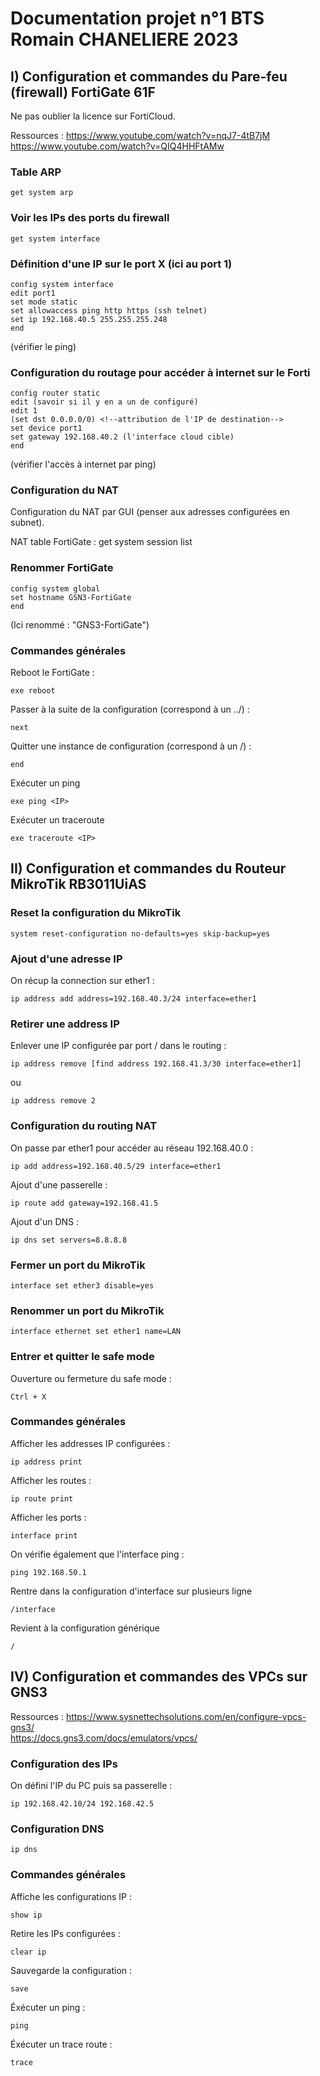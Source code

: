 # Documentation projet n°1 BTS Romain CHANELIERE 2023

## I) Configuration et commandes du Pare-feu (firewall) FortiGate 61F
Ne pas oublier la licence sur FortiCloud.

Ressources :
https://www.youtube.com/watch?v=nqJ7-4tB7jM   
https://www.youtube.com/watch?v=QIQ4HHFtAMw

### Table ARP
    get system arp

### Voir les IPs des ports du firewall
    get system interface

### Définition d'une IP sur le port X (ici au port 1)
    config system interface
    edit port1
    set mode static
    set allowaccess ping http https (ssh telnet)
    set ip 192.168.40.5 255.255.255.248
    end
(vérifier le ping)
### Configuration du routage pour accéder à internet sur le Forti
    config router static
    edit (savoir si il y en a un de configuré)
    edit 1
    (set dst 0.0.0.0/0) <!--attribution de l'IP de destination-->
    set device port1
    set gateway 192.168.40.2 (l'interface cloud cible)
    end
(vérifier l'accès à internet par ping)

<!--### Configuration du dns
pour l'accès à internet
    config system dns
    set primary 208.91.112.53
    set secondary 208.91.112.52
    end-->

### Configuration du NAT
Configuration du NAT par GUI (penser aux adresses configurées en subnet).

NAT table FortiGate :
    get system session list


<!--### bypass licence vidéo youtube https://www.youtube.com/watch?v=1CS5tD7ljdk
    config system ntp
    set ntpsync disable
    set type custom
    end
    exe reboot-->

### Renommer FortiGate
    config system global
    set hostname GSN3-FortiGate
    end
(Ici renommé : "GNS3-FortiGate")   

### Commandes générales
Reboot le FortiGate :

    exe reboot

Passer à la suite de la configuration (correspond à un ../) :

    next

Quitter une instance de configuration (correspond à un /) :

    end

Exécuter un ping

    exe ping <IP>


Exécuter un traceroute

    exe traceroute <IP>

## II) Configuration et commandes du Routeur MikroTik RB3011UiAS

### Reset la configuration du MikroTik
    system reset-configuration no-defaults=yes skip-backup=yes
### Ajout d'une adresse IP
On récup la connection sur ether1 :

    ip address add address=192.168.40.3/24 interface=ether1
<!--    ip address add address=10.22.0.1/23 interface=ether2
(on config le début du LAN sur ether2)-->

### Retirer une address IP
Enlever une IP configurée par port / dans le routing :

    ip address remove [find address 192.168.41.3/30 interface=ether1]

ou 

    ip address remove 2

### Configuration du routing NAT
On passe par ether1 pour accéder au réseau 192.168.40.0 :

    ip add address=192.168.40.5/29 interface=ether1

Ajout d'une passerelle :

    ip route add gateway=192.168.41.5

Ajout d'un DNS :

    ip dns set servers=8.8.8.8

### Fermer un port du MikroTik
    interface set ether3 disable=yes

### Renommer un port du MikroTik
    interface ethernet set ether1 name=LAN

### Entrer et quitter le safe mode
Ouverture ou fermeture du safe mode :

    Ctrl + X

### Commandes générales
Afficher les addresses IP configurées :

    ip address print

Afficher les routes :

    ip route print

Afficher les ports :

    interface print

On vérifie également que l'interface ping :

    ping 192.168.50.1

Rentre dans la configuration d'interface sur plusieurs ligne

    /interface

Revient à la configuration générique

    /

<!--
## Configuration DHCP relay MikroTik

### Configuration DHCP
Configure pool : 

    ip pool add name=DHCPgreLANpool ranges=10.22.0.10-10.22.1.254

Create DHCP server :

    ip dhcp-server add interface=ether3 relay=10.22.0.1 \ dns-server=192.168.50.1

Configure DHCP relay :

    ip dhcp-relay add name=DHCPrelay interface=ether2 \ dhcp-server=192.168.50.1 local-address=10.22.0.1 disabled=no

## III) Configuration DNS (Cisco)

### Configuration de l'interface fa0/0
    conf t
    interface fastEthernet 0/0
    ip address 192.168.50.1 255.255.255.0
    no shutdown
    end

### Afficher les interfaces configurées
    show ip int br

### Configuration DHCP et DNS
    conf t
    ip dhcp pool DHCPgreLANpool
    network 10.22.0.1 255.255.254.0
    default-router 192.168.50.1
    dns-server 192.168.50.1
    exit

    ip dhcp excluded-address 10.22.0.1 10.22.0.9
    end


### Voir binding et pool (interfaces machines avec DHCP)
    show ip dhcp binding
    show ip dhcp pool

### Commandes générales
Passer à la suite de la configuration (correspond à un ../) :

    exit

Quitter une instance de configuration (correspond à un /) :

    end
-->

<!--
## III) Configuration DHCP MikroTik

### Confiugration du DHCP
    ip dhcp-server
    ip pool add ranges=10.22.0.10-10.22.0.60 name=range1
    ip pool print

    ip dhcp-server/add address-pool=range1 lease-time=500 interface=ether3
    ip dhcp-server/network/add address=10.22.0.0/23 gateway=10.22.0.1 dns-server=8.8.8.8
-->

## IV) Configuration et commandes des VPCs sur GNS3
Ressources :
https://www.sysnettechsolutions.com/en/configure-vpcs-gns3/   
https://docs.gns3.com/docs/emulators/vpcs/

### Configuration des IPs
On défini l'IP du PC puis sa passerelle :

    ip 192.168.42.10/24 192.168.42.5

<!--### Configuration IP par DHCP
    ip dhcp-->

### Configuration DNS
    ip dns

### Commandes générales
Affiche les configurations IP :

    show ip

Retire les IPs configurées :

    clear ip

Sauvegarde la configuration :

    save

Éxécuter un ping :

    ping

Éxécuter un trace route :

    trace
